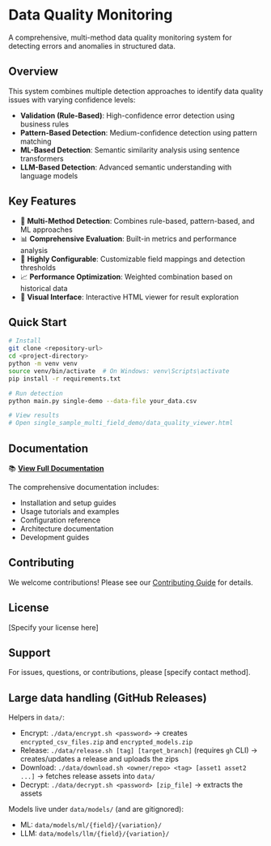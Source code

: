 # Data Quality Monitoring

A comprehensive, multi-method data quality monitoring system for detecting errors and anomalies in structured data.

## Overview

This system combines multiple detection approaches to identify data quality issues with varying confidence levels:

- **Validation (Rule-Based)**: High-confidence error detection using business rules
- **Pattern-Based Detection**: Medium-confidence detection using pattern matching
- **ML-Based Detection**: Semantic similarity analysis using sentence transformers
- **LLM-Based Detection**: Advanced semantic understanding with language models

## Key Features

- 🎯 **Multi-Method Detection**: Combines rule-based, pattern-based, and ML approaches
- 📊 **Comprehensive Evaluation**: Built-in metrics and performance analysis
- 🔧 **Highly Configurable**: Customizable field mappings and detection thresholds
- 📈 **Performance Optimization**: Weighted combination based on historical data
- 📱 **Visual Interface**: Interactive HTML viewer for result exploration

## Quick Start

```bash
# Install
git clone <repository-url>
cd <project-directory>
python -m venv venv
source venv/bin/activate  # On Windows: venv\Scripts\activate
pip install -r requirements.txt

# Run detection
python main.py single-demo --data-file your_data.csv

# View results
# Open single_sample_multi_field_demo/data_quality_viewer.html
```

## Documentation

📚 **[View Full Documentation](docs/)**

The comprehensive documentation includes:
- Installation and setup guides
- Usage tutorials and examples
- Configuration reference
- Architecture documentation
- Development guides

## Contributing

We welcome contributions! Please see our [Contributing Guide](docs/development/contributing.md) for details.

## License

[Specify your license here]

## Support

For issues, questions, or contributions, please [specify contact method].

## Large data handling (GitHub Releases)

Helpers in `data/`:
- Encrypt: `./data/encrypt.sh <password>` → creates `encrypted_csv_files.zip` and `encrypted_models.zip`
- Release: `./data/release.sh [tag] [target_branch]` (requires `gh` CLI) → creates/updates a release and uploads the zips
- Download: `./data/download.sh <owner/repo> <tag> [asset1 asset2 ...]` → fetches release assets into `data/`
- Decrypt: `./data/decrypt.sh <password> [zip_file]` → extracts the assets

Models live under `data/models/` (and are gitignored):
- ML: `data/models/ml/{field}/{variation}/`
- LLM: `data/models/llm/{field}/{variation}/`
